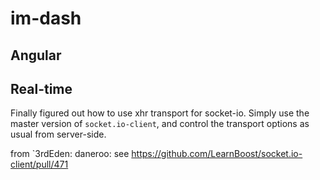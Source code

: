 # im-dash

## Angular

## Real-time
Finally figured out how to use xhr transport for socket-io. Simply use the master version of `socket.io-client`, and control the transport options as usual from server-side.

from `3rdEden: daneroo: see https://github.com/LearnBoost/socket.io-client/pull/471
